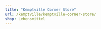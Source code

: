 ```yaml
---
title: "Kemptville Corner Store"
url: /kemptville/kemptville-corner-store/
shop: Lebensmittel
---
```

